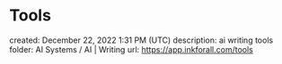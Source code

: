 # Tools

created: December 22, 2022 1:31 PM (UTC)
description: ai writing tools
folder: AI Systems / AI | Writing
url: https://app.inkforall.com/tools